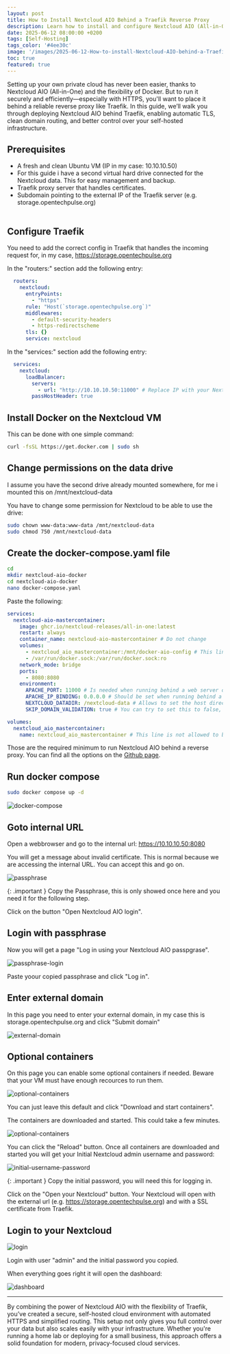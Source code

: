 ```yaml
---
layout: post
title: How to Install Nextcloud AIO Behind a Traefik Reverse Proxy
description: Learn how to install and configure Nextcloud AIO (All-in-One) behind a Traefik reverse proxy using Docker.
date: 2025-06-12 08:00:00 +0200
tags: [Self-Hosting]
tags_color: '#4ee30c'
image: '/images/2025-06-12-How-to-install-Nextcloud-AIO-behind-a-Traefik-Reverse-Proxy/Preview.png'
toc: true
featured: true
---
```


Setting up your own private cloud has never been easier, thanks to Nextcloud AIO (All-in-One) and the flexibility of Docker. But to run it securely and efficiently—especially with HTTPS, you'll want to place it behind a reliable reverse proxy like Traefik. In this guide, we’ll walk you through deploying Nextcloud AIO behind Traefik, enabling automatic TLS, clean domain routing, and better control over your self-hosted infrastructure.

## **Prerequisites**

* A fresh and clean Ubuntu VM (IP in my case: 10.10.10.50)
* For this guide i have a second virtual hard drive connected for the Nextcloud data. This for easy management and backup.
* Traefik proxy server that handles certificates.
* Subdomain pointing to the external IP of the Traefik server (e.g. storage.opentechpulse.org)
<br><br>

## **Configure Traefik**

You need to add the correct config in Traefik that handles the incoming request for, in my case, https://storage.opentechpulse.org

In the "routers:" section add the following entry:

```yaml
  routers:
    nextcloud:
      entryPoints:
        - "https"
      rule: "Host(`storage.opentechpulse.org`)"
      middlewares:
        - default-security-headers
        - https-redirectscheme
      tls: {}
      service: nextcloud
```

In the "services:" section add the following entry:

```yaml
  services:
    nextcloud:
      loadBalancer:
        servers:
          - url: "http://10.10.10.50:11000" # Replace IP with your Nextcloud VM
        passHostHeader: true
```

## **Install Docker on the Nextcloud VM**

This can be done with one simple command:

```bash
curl -fsSL https://get.docker.com | sudo sh
```

## **Change permissions on the data drive**

I assume you have the second drive already mounted somewhere, for me i mounted this on /mnt/nextcloud-data

You have to change some permission for Nextcloud to be able to use the drive:

```bash
sudo chown www-data:www-data /mnt/nextcloud-data
sudo chmod 750 /mnt/nextcloud-data
```

## **Create the docker-compose.yaml file**

```bash
cd
mkdir nextcloud-aio-docker
cd nextcloud-aio-docker
nano docker-compose.yaml
```

Paste the following:

```yaml
services:
  nextcloud-aio-mastercontainer:
    image: ghcr.io/nextcloud-releases/all-in-one:latest
    restart: always
    container_name: nextcloud-aio-mastercontainer # Do not change
    volumes:
      - nextcloud_aio_mastercontainer:/mnt/docker-aio-config # This line is not allowed to be changed as otherwise the built-in backup solution will not work
      - /var/run/docker.sock:/var/run/docker.sock:ro
    network_mode: bridge
    ports:
      - 8080:8080
    environment:
      APACHE_PORT: 11000 # Is needed when running behind a web server or reverse proxy
      APACHE_IP_BINDING: 0.0.0.0 # Should be set when running behind a web server or reverse proxy
      NEXTCLOUD_DATADIR: /nextcloud-data # Allows to set the host directory for Nextcloud's datadir.
      SKIP_DOMAIN_VALIDATION: true # You can try to set this to false, but with a reverse proxy this might fail

volumes:
  nextcloud_aio_mastercontainer:
    name: nextcloud_aio_mastercontainer # This line is not allowed to be changed as otherwise the built-in backup solution will not work
```

Those are the required minimum to run Nextcloud AIO behind a reverse proxy. You can find all the options on the <a href="https://github.com/nextcloud/all-in-one/blob/main/compose.yaml" target="_blank">Github page</a>.

## **Run docker compose**

```bash
sudo docker compose up -d
```

![docker-compose](/images/2025-06-12-How-to-install-Nextcloud-AIO-behind-a-Traefik-Reverse-Proxy/1-nextcloud-aio-docker-compose.png)

## **Goto internal URL**

Open a webbrowser and go to the internal url: https://10.10.10.50:8080

You will get a message about invalid certificate. This is normal because we are accessing the internal URL. You can accept this and go on.

![passphrase](/images/2025-06-12-How-to-install-Nextcloud-AIO-behind-a-Traefik-Reverse-Proxy/2-nextcloud-aio-initial-setup.png)

{: .important }
Copy the Passphrase, this is only showed once here and you need it for the following step.

Click on the button "Open Nextcloud AIO login".

## **Login with passphrase**

Now you will get a page "Log in using your Nextcloud AIO passpgrase".

![passphrase-login](/images/2025-06-12-How-to-install-Nextcloud-AIO-behind-a-Traefik-Reverse-Proxy/3-nextcloud-aio-initial-login-with-key-phrase.png)

Paste yoour copied passphrase and click "Log in".

## **Enter external domain**

In this page you need to enter your external domain, in my case this is storage.opentechpulse.org and click "Submit domain"

![external-domain](/images/2025-06-12-How-to-install-Nextcloud-AIO-behind-a-Traefik-Reverse-Proxy/4-nextcloud-aio-initial-domain-check.png)

## **Optional containers**

On this page you can enable some optional containers if needed. Beware that your VM must have enough recources to run them.

![optional-containers](/images/2025-06-12-How-to-install-Nextcloud-AIO-behind-a-Traefik-Reverse-Proxy/5-nextcloud-aio-optional-containers-timezone.png)

You can just leave this default and click "Download and start containers".

The containers are downloaded and started. This could take a few minutes.

![optional-containers](/images/2025-06-12-How-to-install-Nextcloud-AIO-behind-a-Traefik-Reverse-Proxy/6-nextcloud-aio-optional-containers-starting.png)

You can click the "Reload" button. Once all containers are downloaded and started you will get your Initial Nextcloud admin username and password:

![initial-username-password](/images/2025-06-12-How-to-install-Nextcloud-AIO-behind-a-Traefik-Reverse-Proxy/7-nextcloud-aio-initialusername-and-password.png)

{: .important }
Copy the initial password, you will need this for logging in.

Click on the "Open your Nextcloud" button. Your Nextcloud will open with the external url (e.g. https://storage.opentechpulse.org) and with a SSL certificate from Traefik.

## **Login to your Nextcloud**

![login](/images/2025-06-12-How-to-install-Nextcloud-AIO-behind-a-Traefik-Reverse-Proxy/8-nextcloud-aio-login.png)

Login with user "admin" and the initial password you copied.

When everything goes right it will open the dashboard:

![dashboard](/images/2025-06-12-How-to-install-Nextcloud-AIO-behind-a-Traefik-Reverse-Proxy/9-nextcloud-aio-dashboard.png)

***

By combining the power of Nextcloud AIO with the flexibility of Traefik, you’ve created a secure, self-hosted cloud environment with automated HTTPS and simplified routing. This setup not only gives you full control over your data but also scales easily with your infrastructure. Whether you're running a home lab or deploying for a small business, this approach offers a solid foundation for modern, privacy-focused cloud services.